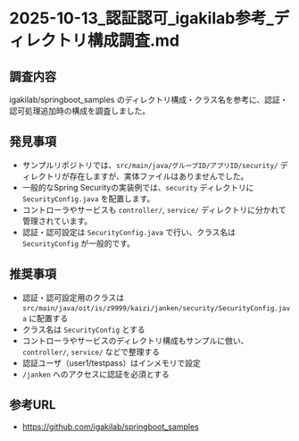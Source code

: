# 2025-10-13_認証認可_igakilab参考_ディレクトリ構成調査.md

## 調査内容
igakilab/springboot_samples のディレクトリ構成・クラス名を参考に、認証・認可処理追加時の構成を調査しました。

## 発見事項

- サンプルリポジトリでは、`src/main/java/グループID/アプリID/security/` ディレクトリが存在しますが、実体ファイルはありませんでした。
- 一般的なSpring Securityの実装例では、`security` ディレクトリに `SecurityConfig.java` を配置します。
- コントローラやサービスも `controller/`, `service/` ディレクトリに分かれて管理されています。
- 認証・認可設定は `SecurityConfig.java` で行い、クラス名は `SecurityConfig` が一般的です。

## 推奨事項

- 認証・認可設定用のクラスは `src/main/java/oit/is/z9999/kaizi/janken/security/SecurityConfig.java` に配置する
- クラス名は `SecurityConfig` とする
- コントローラやサービスのディレクトリ構成もサンプルに倣い、`controller/`, `service/` などで整理する
- 認証ユーザ（user1/testpass）はインメモリで設定
- `/janken` へのアクセスに認証を必須とする

## 参考URL

- https://github.com/igakilab/springboot_samples

